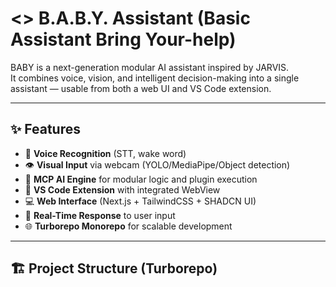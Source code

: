 # <> B.A.B.Y. Assistant (Basic Assistant Bring Your-help)

BABY is a next-generation modular AI assistant inspired by JARVIS.  
It combines voice, vision, and intelligent decision-making into a single assistant — usable from both a web UI and VS Code extension.

---

## ✨ Features

- 🎤 **Voice Recognition** (STT, wake word)
- 👁️ **Visual Input** via webcam (YOLO/MediaPipe/Object detection)
- 🧠 **MCP AI Engine** for modular logic and plugin execution
- 🧩 **VS Code Extension** with integrated WebView
- 💻 **Web Interface** (Next.js + TailwindCSS + SHADCN UI)
- 🔄 **Real-Time Response** to user input
- 🌐 **Turborepo Monorepo** for scalable development

---

## 🏗️ Project Structure (Turborepo)


